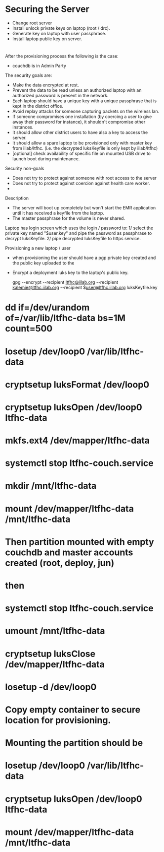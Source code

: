 # Securing the Server

 - Change root server
 - Install unlock private keys on laptop (root / drc).
 - Generate key on laptop with user passphrase.
 - Install laptop public key on server.

# 

After the provisioning process the following is the case:
  - couchdb is in Admin Party

The security goals are:
 - Make the data encrypted at rest.
 - Prevent the data to be read unless an authorized laptop with an authorized password is present in the network.
 - Each laptop should have a unique key with a unique passphrase that is kept in the district office.
 - Avoid replay attacks for someone capturing packets on the wireless lan.
 - If someone compromises one installation (by coercing a user to give away their password for instance), it shouldn't compromise other instances.
 - It should allow other district users to have also a key to access the server.
 - It should allow a spare laptop to be provisioned only with master key from iilab/ltfhc. (i.e. the decrypted luksKeyfile is only kept by iilab/ltfhc)
 - [optional] check availability of specific file on mounted USB drive to launch boot during maintenance.

Security non-goals
 - Does not try to protect against someone with root access to the server
 - Does not try to protect against coercion against health care worker.
 - 

Description
 - The server will boot up completely but won't start the EMR application until it has received a keyfile from the laptop.
 - The master passphrase for the volume is never shared.

Laptop has login screen which uses the login / password to:
 1/ select the private key named "$user.key" and pipe the password as passphrase to decrypt luksKeyfile.
 2/ pipe decrypted luksKeyfile to https service.

Provisioning a new laptop / user
 - when provisioning the user should have a pgp private key created and the public key uploaded to the 
 - Encrypt a deployment luks key to the laptop's public key. 

    gpg --encrypt --recipient ltfhc@iilab.org --recipient kalemie@ltfhc.iilab.org --recipient $user@ltfhc.iilab.org luksKeyfile.key


# dd if=/dev/urandom of=/var/lib/ltfhc-data bs=1M count=500
# losetup /dev/loop0 /var/lib/ltfhc-data 
# cryptsetup luksFormat /dev/loop0
# cryptsetup luksOpen /dev/loop0 ltfhc-data
# mkfs.ext4 /dev/mapper/ltfhc-data
# systemctl stop ltfhc-couch.service
# mkdir /mnt/ltfhc-data
# mount /dev/mapper/ltfhc-data /mnt/ltfhc-data

# Then partition mounted with empty couchdb and master accounts created (root, deploy, jun)

# then 
# systemctl stop ltfhc-couch.service
# umount /mnt/ltfhc-data
# cryptsetup luksClose /dev/mapper/ltfhc-data
# losetup -d /dev/loop0

# Copy empty container to secure location for provisioning.

# Mounting the partition should be
# losetup /dev/loop0 /var/lib/ltfhc-data 
# cryptsetup luksOpen /dev/loop0 ltfhc-data
# mount /dev/mapper/ltfhc-data /mnt/ltfhc-data
